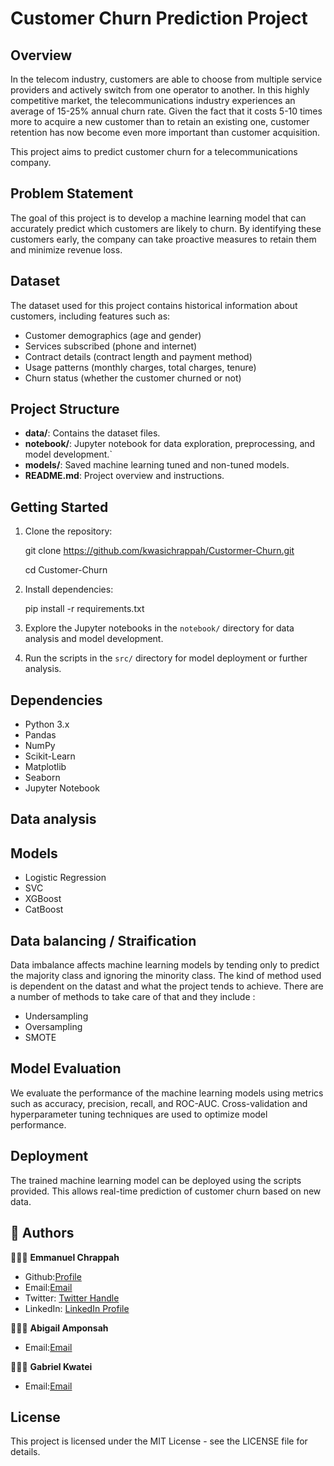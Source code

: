 # Customer Churn Prediction Project

## Overview
In the telecom industry, customers are able to choose from multiple service providers and actively switch from one operator to another. In this highly competitive market, the telecommunications industry experiences an average of 15-25% annual churn rate. Given the fact that it costs 5-10 times more to acquire a new customer than to retain an existing one, customer retention has now become even more important than customer acquisition.

This project aims to predict customer churn for a telecommunications company. 


## Problem Statement
The goal of this project is to develop a machine learning model that can accurately predict which customers are likely to churn. By identifying these customers early, the company can take proactive measures to retain them and minimize revenue loss.

## Dataset
The dataset used for this project contains historical information about customers, including features such as:
- Customer demographics (age and gender)
- Services subscribed (phone and internet)
- Contract details (contract length and payment method)
- Usage patterns (monthly charges, total charges, tenure)
- Churn status (whether the customer churned or not)

## Project Structure
- **data/**: Contains the dataset files.
- **notebook/**: Jupyter notebook for data exploration, preprocessing, and model development.`
- **models/**: Saved machine learning tuned and non-tuned models.
- **README.md**: Project overview and instructions.

## Getting Started
1. Clone the repository:

   git clone https://github.com/kwasichrappah/Custormer-Churn.git

   cd Customer-Churn
2. Install dependencies:

   pip install -r requirements.txt

3. Explore the Jupyter notebooks in the `notebook/` directory for data analysis and model development.
4. Run the scripts in the `src/` directory for model deployment or further analysis.

## Dependencies
- Python 3.x
- Pandas
- NumPy
- Scikit-Learn
- Matplotlib
- Seaborn
- Jupyter Notebook
## Data analysis 
## Models
- Logistic Regression
- SVC 
- XGBoost
- CatBoost

## Data balancing / Straification
Data imbalance affects machine learning models by tending only to predict the majority class and ignoring the minority class. The kind of method used is dependent on the datast and what the project tends to achieve. There are a number of methods to take care of that and they include :
- Undersampling
- Oversampling 
- SMOTE

## Model Evaluation
We evaluate the performance of the machine learning models using metrics such as accuracy, precision, recall, and ROC-AUC. Cross-validation and hyperparameter tuning techniques are used to optimize model performance.

## Deployment
The trained machine learning model can be deployed using the scripts provided. This allows real-time prediction of customer churn based on new data.


<!-- AUTHORS -->

## 👥 Authors <a name="authors"></a>

🕵🏽‍♀️ **Emmanuel Chrappah**

-  Github:[Profile](https://github.com/kwasichrappah "Emmanuel Chrappah")
-  Email:[Email](mailto:emmanuel.chrappah@azubiafrica.org?subject=Hi "Hi!")
- Twitter: [Twitter Handle](https://twitter.com/jaychraps)
- LinkedIn: [LinkedIn Profile](https://www.linkedin.com/in/emmanuel-chrappah-61115813b/)

🕵🏽‍♀️ **Abigail Amponsah**

-  Email:[Email](mailto:abigail.amponsah@azubiafrica.org?subject=Hi "Hi!")

🕵🏽‍♀️ **Gabriel Kwatei**

-  Email:[Email](mailto:gabriel.kwatei@azubiafrica.org?subject=Hi "Hi!")

## License
This project is licensed under the MIT License - see the LICENSE file for details.





